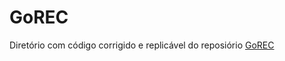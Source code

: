 # GoREC
Diretório com código corrigido e replicável do reposiório [GoREC](https://github.com/HaoyueBai98/GoRec/blob/main/enviroment.py)
